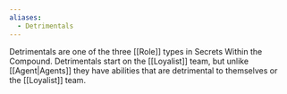 ```yaml
---
aliases:
  - Detrimentals
---
```

Detrimentals are one of the three [[Role]] types in Secrets Within the Compound. Detrimentals start on the [[Loyalist]] team, but unlike [[Agent|Agents]] they have abilities that are detrimental to themselves or the [[Loyalist]] team.